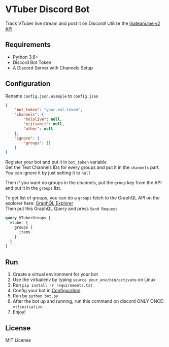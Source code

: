 # VTuber Discord Bot
Track VTuber live stream and post it on Discord!
Utilize the [ihateani.me v2 API](https://api.ihateani.me/v2/graphql)

## Requirements
- Python 3.6+
- Discord Bot Token
- A Discord Server with Channels Setup

## Configuration
Rename `config.json.example` to `config.json`
```json
{
    "bot_token": "your.bot.token",
    "channels": {
        "hololive": null,
        "nijisanji": null,
        "other": null
    },
    "ignore": {
        "groups": []
    }
}
```
Register your bot and put it in `bot_token` variable<br>
Get the Text Channels IDs for every groups and put it in the `channels` part.<br>
You can ignore it by just setting it to `null`

Then if you want no groups in the channels, put the `group` key from the API and put it in the `groups` list.

To get list of groups, you can do a `groups` fetch to the GraphQL API on the explorer here: [GraphQL Explorer](https://api.ihateani.me/v2/graphql)<br>
Then put this GraphQL Query and press `Send Request`
```graphql
query VTuberGroups {
  vtuber {
    groups {
      items
    }
  }
}
```

## Run
1. Create a virtual environment for your bot
2. Use the virtualenv by typing `source your_env/bin/activate` on Linux
3. Run `pip install -r requirements.txt`
4. Config your bot in [Configuration](#configuration)
5. Run by `python bot.py`
6. After the bot up and running, run this command on discord ONLY ONCE: `vt!initialize`
7. Enjoy!

## License
MIT License